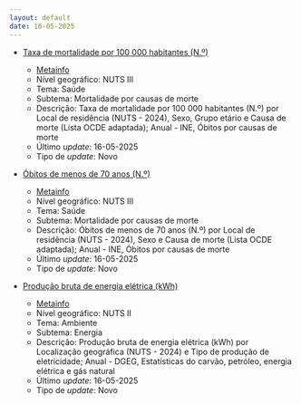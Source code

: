 ```yaml
---
layout: default
date: 16-05-2025
---
```

* [Taxa de mortalidade por 100 000 habitantes (N.º)](https://www.ine.pt/xportal/xmain?xpid=INE&xpgid=ine_indicadores&indOcorrCod=0014425&contexto=bd&selTab=tab2)
  * [Metainfo](https://www.ine.pt/bddXplorer/htdocs/minfo.jsp?var_cd=0014425&lingua=PT)
  * Nível geográfico: NUTS III
  * Tema: Saúde
  * Subtema: Mortalidade por causas de morte
  * Descrição: Taxa de mortalidade por 100 000 habitantes (N.º) por Local de residência (NUTS - 2024), Sexo, Grupo etário e Causa de morte (Lista OCDE adaptada); Anual - INE, Óbitos por causas de morte
  * Último _update_: 16-05-2025
  * Tipo de _update_: Novo

* [Óbitos de menos de 70 anos (N.º)](https://www.ine.pt/xportal/xmain?xpid=INE&xpgid=ine_indicadores&indOcorrCod=0014423&contexto=bd&selTab=tab2)
  * [Metainfo](https://www.ine.pt/bddXplorer/htdocs/minfo.jsp?var_cd=0014423&lingua=PT)
  * Nível geográfico: NUTS III
  * Tema: Saúde
  * Subtema: Mortalidade por causas de morte
  * Descrição: Óbitos de menos de 70 anos (N.º) por Local de residência (NUTS - 2024), Sexo e Causa de morte (Lista OCDE adaptada); Anual - INE, Óbitos por causas de morte
  * Último _update_: 16-05-2025
  * Tipo de _update_: Novo

* [Produção bruta de energia elétrica (kWh)](https://www.ine.pt/xportal/xmain?xpid=INE&xpgid=ine_indicadores&indOcorrCod=0014424&contexto=bd&selTab=tab2)
  * [Metainfo](https://www.ine.pt/bddXplorer/htdocs/minfo.jsp?var_cd=0014424&lingua=PT)
  * Nível geográfico: NUTS II
  * Tema: Ambiente
  * Subtema: Energia
  * Descrição: Produção bruta de energia elétrica (kWh) por Localização geográfica (NUTS - 2024) e Tipo de produção de eletricidade; Anual - DGEG, Estatísticas do carvão, petróleo, energia elétrica e gás natural
  * Último _update_: 16-05-2025
  * Tipo de _update_: Novo

